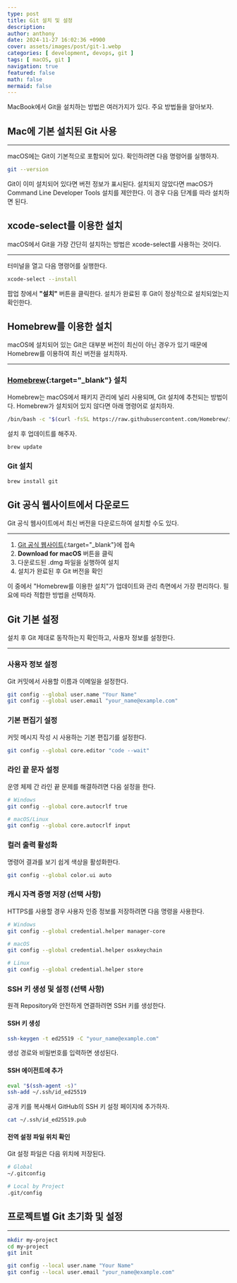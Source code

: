 ```yaml
---
type: post
title: Git 설치 및 설정
description:
author: anthony
date: 2024-11-27 16:02:36 +0900
cover: assets/images/post/git-1.webp
categories: [ development, devops, git ]
tags: [ macOS, git ]
navigation: true
featured: false
math: false
mermaid: false
---
```


MacBook에서 Git을 설치하는 방법은 여러가지가 있다. 주요 방법들을 알아보자.

## Mac에 기본 설치된 Git 사용

____

macOS에는 Git이 기본적으로 포함되어 있다. 확인하려면 다음 명령어를 실행하자.

```bash
git --version
```

Git이 이미 설치되어 있다면 버전 정보가 표시된다. 설치되지 않았다면 macOS가 Command Line Developer Tools 설치를 제안한다. 이 경우 다음 단계를
따라 설치하면 된다.

## xcode-select를 이용한 설치

macOS에서 Git을 가장 간단히 설치하는 방법은 xcode-select를 사용하는 것이다.

____

터미널을 열고 다음 명령어를 실행한다.

```bash
xcode-select --install
```

팝업 창에서 **"설치"** 버튼을 클릭한다. 설치가 완료된 후 Git이 정상적으로 설치되었는지 확인한다.

## Homebrew를 이용한 설치

macOS에 설치되어 있는 Git은 대부분 버전이 최신이 아닌 경우가 있기 때문에 Homebrew를 이용하여 최신 버전을 설치하자.

____

### [Homebrew][homebrew]{:target="_blank"} 설치

Homebrew는 macOS에서 패키지 관리에 널리 사용되며, Git 설치에 추천되는 방법이다. Homebrew가 설치되어 있지 않다면 아래 명령어로 설치하자.

```bash
/bin/bash -c "$(curl -fsSL https://raw.githubusercontent.com/Homebrew/install/HEAD/install.sh)"
```

설치 후 업데이트를 해주자.

```bash
brew update
```

### Git 설치

```bash
brew install git
```

## Git 공식 웹사이트에서 다운로드

Git 공식 웹사이트에서 최신 버전을 다운로드하여 설치할 수도 있다.

____

1. [Git 공식 웹사이트][git]{:target="_blank"}에 접속
2. **Download for macOS** 버튼을 클릭
3. 다운로드된 .dmg 파일을 실행하여 설치
4. 설치가 완료된 후 Git 버전을 확인

이 중에서 "Homebrew를 이용한 설치"가 업데이트와 관리 측면에서 가장 편리하다. 필요에 따라 적합한 방법을 선택하자.

## Git 기본 설정

설치 후 Git 제대로 동작하는지 확인하고, 사용자 정보를 설정한다.

____

### 사용자 정보 설정

Git 커밋에서 사용할 이름과 이메일을 설정한다.

```bash
git config --global user.name "Your Name"
git config --global user.email "your_name@example.com"
```

### 기본 편집기 설정

커밋 메시지 작성 시 사용하는 기본 편집기를 설정한다.

```bash
git config --global core.editor "code --wait"
```

### 라인 끝 문자 설정

운영 체제 간 라인 끝 문제를 해결하려면 다음 설정을 한다.

```bash
# Windows
git config --global core.autocrlf true

# macOS/Linux
git config --global core.autocrlf input
```

### 컬러 출력 활성화

명령어 결과를 보기 쉽게 색상을 활성화한다.

```bash
git config --global color.ui auto
```

### 캐시 자격 증명 저장 (선택 사항)

HTTPS를 사용할 경우 사용자 인증 정보를 저장하려면 다음 명령을 사용한다.

```bash
# Windows
git config --global credential.helper manager-core

# macOS
git config --global credential.helper osxkeychain

# Linux
git config --global credential.helper store
```

### SSH 키 생성 및 설정 (선택 사항)

원격 Repository와 안전하게 연결하려면 SSH 키를 생성한다.

#### SSH 키 생성

```bash
ssh-keygen -t ed25519 -C "your_name@example.com"
```

생성 경로와 비밀번호를 입력하면 생성된다.

#### SSH 에이전트에 추가

```bash
eval "$(ssh-agent -s)"
ssh-add ~/.ssh/id_ed25519
```

공개 키를 복사해서 GitHub의 SSH 키 설정 페이지에 추가하자.

```bash
cat ~/.ssh/id_ed25519.pub
```

#### 전역 설정 파일 위치 확인

Git 설정 파일은 다음 위치에 저장된다.

```bash
# Global
~/.gitconfig

# Local by Project
.git/config
```

## 프로젝트별 Git 초기화 및 설정

____

```bash
mkdir my-project
cd my-project
git init

git config --local user.name "Your Name"
git config --local user.email "your_name@example.com"
```

[homebrew]: https://brew.sh/
[git]: https://git-scm.com/
